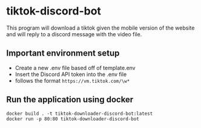 # tiktok-discord-bot
This program will download a tiktok given the mobile version of the website and will reply to a discord message with the video file.

## Important environment setup
- Create a new .env file based off of template.env
- Insert the Discord API token into the .env file
- follows the format ``https://vm.tiktok.com/\w*``

## Run the application using docker
```
docker build . -t tiktok-downloader-discord-bot:latest
docker run -p 80:80 tiktok-downloader-discord-bot
```
